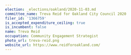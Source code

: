 ```yaml
---
election: _elections/oakland/2020-11-03.md
committee_name: Treva Reid for Oakland City Council 2020
filer_id: '1366759'
is_accepted_expenditure_ceiling: true
is_incumbent: false
name: Treva Reid
occupation: Community Engagement Strategist
photo_url: treva-reid.png
website_url: https://www.reidforoakland.com/
---
```

